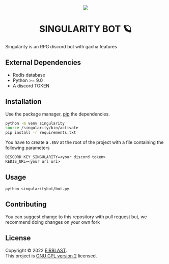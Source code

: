 <p align='center'>
    <img src='https://filebrowser.singularityapp.online/files/assets/discordbanner.jpg' align='center'/>
</p>
<h1 align="center">SINGULARITY BOT 🪐</h1>



Singularity is an RPG discord bot with gacha features


## External Dependencies
- Redis database
- Python >= 9.0
- A discord TOKEN

## Installation

Use the package manager, [pip](https://pip.pypa.io/en/stable/) the dependencies.

```bash
python -m venv singularity
source /singularity/bin/activate
pip install -r requirements.txt  
```
You have to create a `.ENV` at the root of the project with a file containing the following parameters
```
DISCORD_KEY_SINGULARITY=<your discord token>
REDIS_URL=<your url uri>
```


## Usage

```
python singularitybot/bot.py
```

## Contributing

You can suggest change to this repository with pull request but, we recommend doing changes on your own fork

## License

Copyright © 2022 [EIRBLAST](https://github.com/EIRBLAST).<br />
This project is [GNU GPL version 2](https://www.gnu.org/licenses/old-licenses/gpl-2.0.fr.html#SEC1) licensed.